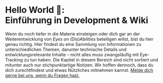 # Hello World 👋:<br>Einführung in Development & Wiki

Wenn du noch tiefer in die Materie einsteigen oder dich gar an der Weiterentwicklung von _Eyes on (Dis)Abilities_ beteiligen willst, bist du hier genau richtig.
Hier findest du eine Sammlung von Informationen zu unterschiedlichen Themen, darunter technische Details und entwicklungsrelevante Inhalte – nicht alles muss zwangsläufig mit Eye-Tracking zu tun haben.
Die Kapitel in diesem Bereich sind nicht sortiert und mitunter auch nur stichpunktartige Notizen.
Wir hoffen dennoch, dass du dich zurechtfindest und etwas Nützliches mitnehmen kannst.
[Melde dich gerne bei uns, wenn du Fragen hast.](/06-sonstiges/kontakt)
